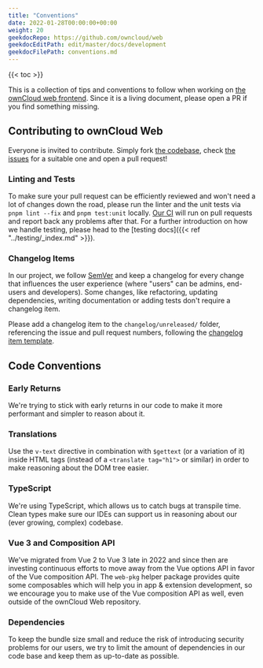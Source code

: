 ```yaml
---
title: "Conventions"
date: 2022-01-28T00:00:00+00:00
weight: 20
geekdocRepo: https://github.com/owncloud/web
geekdocEditPath: edit/master/docs/development
geekdocFilePath: conventions.md
---
```


{{< toc >}}

This is a collection of tips and conventions to follow when working on [the ownCloud web frontend](https://github.com/owncloud/web). 
Since it is a living document, please open a PR if you find something missing.

## Contributing to ownCloud Web

Everyone is invited to contribute. Simply fork [the codebase](https://github.com/owncloud/web/), 
check [the issues](https://github.com/owncloud/web/issues?q=is%3Aopen+is%3Aissue+label%3ATopic%3Agood-first-issue) 
for a suitable one and open a pull request!

### Linting and Tests

To make sure your pull request can be efficiently reviewed and won't need a lot of changes down the road, please run the linter and 
the unit tests via `pnpm lint --fix` and `pnpm test:unit` locally. [Our CI](https://drone.owncloud.com/owncloud/web) will run on 
pull requests and report back any problems after that. For a further introduction on how we handle testing, please head to 
the [testing docs]({{< ref "../testing/_index.md" >}}).

### Changelog Items

In our project, we follow [SemVer](https://semver.org/) and keep a changelog for every change that influences the user experience (where 
"users" can be admins, end-users and developers).
Some changes, like refactoring, updating dependencies, writing documentation or adding tests don't require a changelog item.

Please add a changelog item to the `changelog/unreleased/` folder, referencing the issue and pull request numbers, following 
the [changelog item template](https://github.com/owncloud/web/blob/master/changelog/TEMPLATE). 

## Code Conventions

### Early Returns

We're trying to stick with early returns in our code to make it more performant and simpler to reason about it.

### Translations

Use the `v-text` directive in combination with `$gettext` (or a variation of it) inside HTML tags (instead of 
a `<translate tag="h1">` or similar) in order to make reasoning about the DOM tree easier.

### TypeScript

We're using TypeScript, which allows us to catch bugs at transpile time. Clean types make sure our IDEs can support us 
in reasoning about our (ever growing, complex) codebase.

### Vue 3 and Composition API

We've migrated from Vue 2 to Vue 3 late in 2022 and since then are investing continuous efforts to move away from the Vue options API
in favor of the Vue composition API. The `web-pkg` helper package provides quite some composables which will help you in
app & extension development, so we encourage you to make use of the Vue composition API as well, even outside of the
ownCloud Web repository.

### Dependencies

To keep the bundle size small and reduce the risk of introducing security problems for our users, we try to limit 
the amount of dependencies in our code base and keep them as up-to-date as possible.
